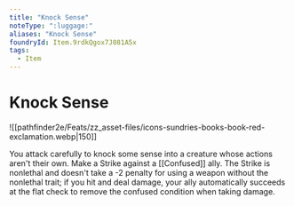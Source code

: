 ```yaml
---
title: "Knock Sense"
noteType: ":luggage:"
aliases: "Knock Sense"
foundryId: Item.9rdkQgox7J081A5x
tags:
  - Item
---
```


# Knock Sense
![[pathfinder2e/Feats/zz_asset-files/icons-sundries-books-book-red-exclamation.webp|150]]

You attack carefully to knock some sense into a creature whose actions aren't their own. Make a Strike against a [[Confused]] ally. The Strike is nonlethal and doesn't take a -2 penalty for using a weapon without the nonlethal trait; if you hit and deal damage, your ally automatically succeeds at the flat check to remove the confused condition when taking damage.
